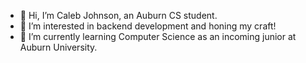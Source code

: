 - 👋 Hi, I’m Caleb Johnson, an Auburn CS student.
- 👀 I’m interested in backend development and honing my craft!
- 🌱 I’m currently learning Computer Science as an incoming junior at Auburn University.

<!---
calebj001/calebj001 is a ✨ special ✨ repository because its `README.md` (this file) appears on your GitHub profile.
You can click the Preview link to take a look at your changes.
--->
